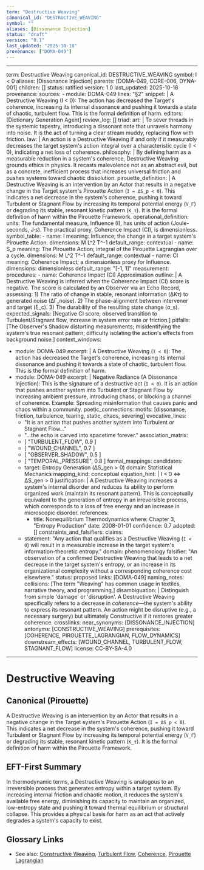 ```yaml
---
term: "Destructive Weaving"
canonical_id: "DESTRUCTIVE_WEAVING"
symbol: ""
aliases: [Dissonance Injection]
status: "draft"
version: "0.1"
last_updated: "2025-10-18"
provenance: ["DOMA-049"]
---
```


---
term: Destructive Weaving
canonical_id: DESTRUCTIVE_WEAVING
symbol: I < 0
aliases: [Dissonance Injection]
parents: [DOMA-049, CORE-006, DYNA-001]
children: []
status: ratified
version: 1.0
last_updated: 2025-10-18
provenance:
  sources:
    - module: DOMA-049
      lines: "§2"
      snippet: |
        A Destructive Weaving (I < 0): The action has decreased the Target's coherence, increasing its internal dissonance and pushing it towards a state of chaotic, turbulent flow. This is the formal definition of harm.
  editors: [Dictionary Generation Agent]
  review_log: []
triad:
  art: |
    To sever threads in the systemic tapestry, introducing a dissonant note that unravels harmony into noise. It is the act of turning a clear stream muddy, replacing flow with friction.
  law: |
    An action is a Destructive Weaving if and only if it measurably decreases the target system's action integral over a characteristic cycle (I < 0), indicating a net loss of coherence.
  philosophy: |
    By defining harm as a measurable reduction in a system's coherence, Destructive Weaving grounds ethics in physics. It recasts malevolence not as an abstract evil, but as a concrete, inefficient process that increases universal friction and pushes systems toward chaotic dissolution.
pirouette_definition: |
  A Destructive Weaving is an intervention by an Actor that results in a negative change in the Target system's Pirouette Action (`I = ΔS_p < 0`). This indicates a net decrease in the system's coherence, pushing it toward Turbulent or Stagnant Flow by increasing its temporal potential energy (`V_Γ`) or degrading its stable, resonant kinetic pattern (`K_τ`). It is the formal definition of harm within the Pirouette Framework.
operational_definition:
  units: The fundamental measure, Influence (I), has units of action (Joule-seconds, J·s). The practical proxy, Coherence Impact (CI), is dimensionless.
  symbol_table:
    - name: I
      meaning: Influence; the change in a target system's Pirouette Action.
      dimensions: M L^2 T^-1
      default_range: contextual
    - name: S_p
      meaning: The Pirouette Action; integral of the Pirouette Lagrangian over a cycle.
      dimensions: M L^2 T^-1
      default_range: contextual
    - name: CI
      meaning: Coherence Impact; a dimensionless proxy for Influence.
      dimensions: dimensionless
      default_range: "[-1, 1]"
  measurement:
    procedures:
      - name: Coherence Impact (CI) Approximation
        outline: |
          A Destructive Weaving is inferred when the Coherence Impact (CI) score is negative. The score is calculated by an Observer via an Echo Record, assessing: 1) The ratio of change in stable, resonant information (ΔKτ) to generated noise (ΔΓ_noise). 2) The phase-alignment between intervener and target (ξ_c). 3) The durability of the resulting state change (σ_s).
        expected_signals: [Negative CI score, observed transition to Turbulent/Stagnant flow, increase in system error rate or friction.]
        pitfalls: [The Observer's Shadow distorting measurements; misidentifying the system's true resonant pattern; difficulty isolating the action's effects from background noise.]
context_windows:
  - module: DOMA-049
    excerpt: |
      A Destructive Weaving (`I < 0`): The action has decreased the Target's coherence, increasing its internal dissonance and pushing it towards a state of chaotic, turbulent flow. This is the formal definition of harm.
  - module: DOMA-049
    excerpt: |
      Negative Radiance (A Dissonance Injection): This is the signature of a destructive act (`I < 0`). It is an action that pushes another system into Turbulent or Stagnant Flow by increasing ambient pressure, introducing chaos, or blocking a channel of coherence. Example: Spreading misinformation that causes panic and chaos within a community.
poetic_connections:
  motifs: [dissonance, friction, turbulence, tearing, static, chaos, severing]
  evocative_lines:
    - "It is an action that pushes another system into Turbulent or Stagnant Flow..."
    - "...the echo is carved into spacetime forever."
  association_matrix:
    - [ "TURBULENT_FLOW", 0.9 ]
    - [ "WOUND_CHANNEL", 0.7 ]
    - [ "OBSERVER_SHADOW", 0.5 ]
    - [ "TEMPORAL_PRESSURE", 0.8 ]
formal_mappings:
  candidates:
    - target: Entropy Generation (ΔS_gen > 0)
      domain: Statistical Mechanics
      mapping_kind: conceptual
      equation_hint: |
        I < 0  ⇔  ΔS_gen > 0
      justification: |
        A Destructive Weaving increases a system's internal disorder and reduces its ability to perform organized work (maintain its resonant pattern). This is conceptually equivalent to the generation of entropy in an irreversible process, which corresponds to a loss of free energy and an increase in microscopic disorder.
      references:
        - title: Nonequilibrium Thermodynamics
          where: Chapter 3, "Entropy Production"
          date: 2008-01-01
      confidence: 0.7
  adopted: []
constraints_and_falsifiers:
  claims:
    - statement: "Any action that qualifies as a Destructive Weaving (`I < 0`) will result in a measurable increase in the target system's information-theoretic entropy."
      domain: phenomenology
      falsifier: "An observation of a confirmed Destructive Weaving that leads to a net decrease in the target system's entropy, or an increase in its organizational complexity without a corresponding coherence cost elsewhere."
      status: proposed
      links: [DOMA-049]
naming_notes:
  collisions: [The term "Weaving" has common usage in textiles, narrative theory, and programming.]
  disambiguation: |
    Distinguish from simple 'damage' or 'disruption'. A Destructive Weaving specifically refers to a decrease in *coherence*—the system's ability to express its resonant pattern. An action might be disruptive (e.g., a necessary surgery) but ultimately Constructive if it restores greater coherence.
crosslinks:
  near_synonyms: [DISSONANCE_INJECTION]
  antonyms: [CONSTRUCTIVE_WEAVING]
  prerequisites: [COHERENCE, PIROUETTE_LAGRANGIAN, FLOW_DYNAMICS]
  downstream_effects: [WOUND_CHANNEL, TURBULENT_FLOW, STAGNANT_FLOW]
license: CC-BY-SA-4.0
---

# Destructive Weaving

## Canonical (Pirouette)
A Destructive Weaving is an intervention by an Actor that results in a negative change in the Target system's Pirouette Action (`I = ΔS_p < 0`). This indicates a net decrease in the system's coherence, pushing it toward Turbulent or Stagnant Flow by increasing its temporal potential energy (`V_Γ`) or degrading its stable, resonant kinetic pattern (`K_τ`). It is the formal definition of harm within the Pirouette Framework.

## EFT-First Summary
In thermodynamic terms, a Destructive Weaving is analogous to an irreversible process that generates entropy within a target system. By increasing internal friction and chaotic motion, it reduces the system's available free energy, diminishing its capacity to maintain an organized, low-entropy state and pushing it toward thermal equilibrium or structural collapse. This provides a physical basis for harm as an act that actively degrades a system's capacity to exist.

## Glossary Links
- See also: [Constructive Weaving](<./constructive_weaving.md>), [Turbulent Flow](<./turbulent_flow.md>), [Coherence](<./coherence.md>), [Pirouette Lagrangian](<./pirouette_lagrangian.md>)